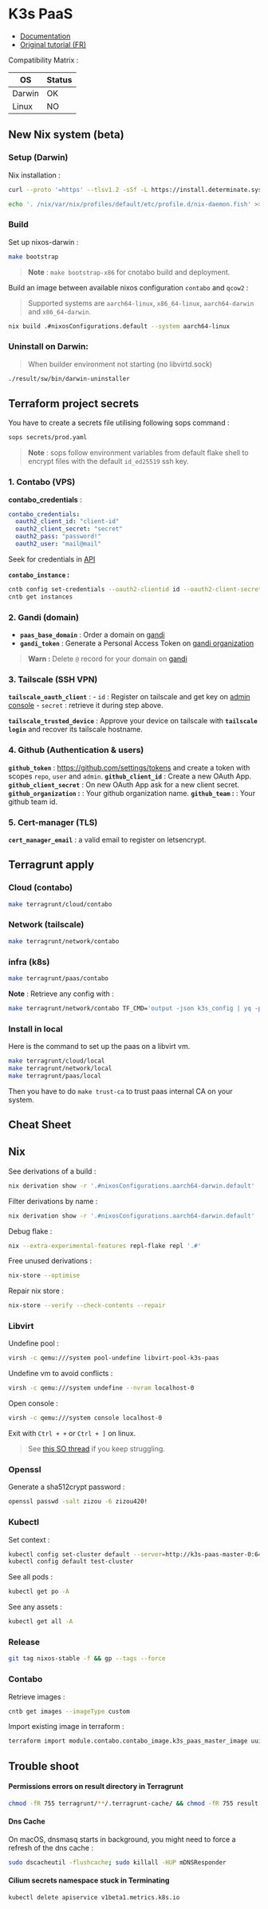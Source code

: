 # K3s PaaS

- [Documentation](https://loic-roux-404.github.io/k3s-paas/)
- [Original tutorial (FR)](https://github.com/esgi-lyon/paas-tutorial/blob/main/docs/index.md)

Compatibility Matrix :

| OS | Status |
| --- | --- |
| Darwin | OK |
| Linux | NO |

## New Nix system (beta)

### Setup (Darwin)

Nix installation :

```bash
curl --proto '=https' --tlsv1.2 -sSf -L https://install.determinate.systems/nix | sh -s -- install

echo '. /nix/var/nix/profiles/default/etc/profile.d/nix-daemon.fish' >> ~/.config/fish/config.fish
```

### Build

Set up nixos-darwin :

```bash
make bootstrap
```

> **Note** : `make bootstrap-x86` for cnotabo build and deployment.

Build an image between available nixos configuration `contabo` and `qcow2` :

> Supported systems are `aarch64-linux`, `x86_64-linux`, `aarch64-darwin` and `x86_64-darwin`.
    
```bash
nix build .#nixosConfigurations.default --system aarch64-linux
```

### Uninstall on Darwin:

> When builder environment not starting (no libvirtd.sock)

```bash
./result/sw/bin/darwin-uninstaller
```

## Terraform project secrets

You have to create a secrets file utilising following sops command :

```bash
sops secrets/prod.yaml
```

> **Note** : sops follow environment variables from default flake shell to encrypt files with the default `id_ed25519` ssh key.

### 1. Contabo (VPS)

**contabo_credentials** :

```yaml
contabo_credentials:
  oauth2_client_id: "client-id"
  oauth2_client_secret: "secret"
  oauth2_pass: "password!"
  oauth2_user: "mail@mail"

```

Seek for credentials in [API](https://my.contabo.com/api/details) 

**`contabo_instance` :**

```bash
cntb config set-credentials --oauth2-clientid id --oauth2-client-secret secret --oauth2-password "contabo-dashboard-pass"
cntb get instances
```

### 2. Gandi (domain)

- **`paas_base_domain`** : Order a domain on [gandi](https://www.gandi.net)
- **`gandi_token`** : Generate a Personal Access Token on [gandi organization](https://admin.gandi.net/organizations/)

> **Warn :** Delete `@` record for your domain on [gandi](https://admin.gandi.net/domain/)

### 3. Tailscale (SSH VPN)
**`tailscale_oauth_client`** : 
    - `id` : Register on tailscale and get key on [admin console](https://login.tailscale.com/admin/settings/keys)
    - `secret` : retrieve it during step above.

**`tailscale_trusted_device`** : Approve your device on tailscale with **`tailscale login`** and recover its tailscale hostname.

### 4. Github (Authentication & users)

**`github_token`** : https://github.com/settings/tokens and create a token with scopes `repo`, `user` and `admin`.
**`github_client_id`** : Create a new OAuth App.
**`github_client_secret`** : On new OAuth App ask for a new client secret.
**`github_organization` :** : Your github organization name.
**`github_team` :** : Your github team id.

### 5. Cert-manager (TLS)

**`cert_manager_email`** : a valid email to register on letsencrypt.

## Terragrunt apply

### Cloud (contabo)

```bash
make terragrunt/cloud/contabo
```

### Network (tailscale)

```bash
make terragrunt/network/contabo
```

### infra (k8s)

```bash
make terragrunt/paas/contabo
```

**Note** : Retrieve any config with :

```bash
make terragrunt/network/contabo TF_CMD='output -json k3s_config | yq -p json -o yaml'

```

### Install in local

Here is the command to set up the paas on a libvirt vm.

```bash
make terragrunt/cloud/local
make terragrunt/network/local
make terragrunt/paas/local
```

Then you have to do `make trust-ca` to trust paas internal CA on your system.

## Cheat Sheet

## Nix

See derivations of a build :

```bash
nix derivation show -r '.#nixosConfigurations.aarch64-darwin.default'
```

Filter derivations by name :

```bash
nix derivation show -r '.#nixosConfigurations.aarch64-darwin.default' | jq -r '.[] | select(.name | contains("cert-manager"))'
```

Debug flake :

```bash
nix --extra-experimental-features repl-flake repl '.#'
```

Free unused derivations :

```bash
nix-store --optimise
```

Repair nix store :

```bash
nix-store --verify --check-contents --repair
```

### Libvirt

Undefine pool :

```bash
virsh -c qemu:///system pool-undefine libvirt-pool-k3s-paas
```

Undefine vm to avoid conflicts :

```bash
virsh -c qemu:///system undefine --nvram localhost-0
```

Open console :

```bash
virsh -c qemu:///system console localhost-0
```

Exit with `Ctrl + +` or `Ctrl + ]` on linux.

> See [this SO thread](https://superuser.com/questions/637669/how-to-exit-a-virsh-console-connection#:~:text=ctrl%20%2B%20alt%20%2B%206%20(Mac)) if you keep struggling.

### Openssl

Generate a sha512crypt password :

```bash
openssl passwd -salt zizou -6 zizou420!
```

### Kubectl

Set context :

```bash
kubectl config set-cluster default --server=http://k3s-paas-master-0:6443
kubectl config default test-cluster
```

See all pods :

```bash
kubectl get po -A
```

See any assets :

```bash
kubectl get all -A
```

### Release

```bash
git tag nixos-stable -f && gp --tags --force
```

### Contabo

Retrieve images :

```bash
cntb get images --imageType custom
```

Import existing image in terraform :

```bash
terraform import module.contabo.contabo_image.k3s_paas_master_image uuid
```

## Trouble shoot

#### Permissions errors on result directory in Terragrunt

```bash
chmod -fR 755 terragrunt/**/.terragrunt-cache/ && chmod -fR 755 result || true

```

#### Dns Cache

On macOS, dnsmasq starts in background, you might need to force a refresh of the dns cache :

```bash
sudo dscacheutil -flushcache; sudo killall -HUP mDNSResponder
```

#### Cilium secrets namespace stuck in Terminating

```bash
kubectl delete apiservice v1beta1.metrics.k8s.io
```
